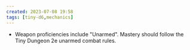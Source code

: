 ```yaml
---
created: 2023-07-08 19:58
tags: [tiny-d6,mechanics]
---
```

- Weapon proficiencies include "Unarmed". Mastery should follow the Tiny Dungeon 2e unarmed combat rules.
